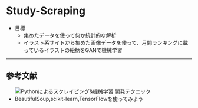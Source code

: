 # Study-Scraping
- 目標
  - 集めたデータを使って何か統計的な解析
  - イラスト系サイトから集めた画像データを使って、月間ランキングに載っているイラストの絵柄をGANで機械学習
---
## 参考文献
- ![Pythonによるスクレイピング&機械学習 開発テクニック BeautifulSoup,scikit-learn,TensorFlowを使ってみよう](https://www.amazon.co.jp/Pythonによるスクレイピング-開発テクニック-BeautifulSoup-scikit-learn-TensorFlowを使ってみよう/dp/4802610793/ref=pd_sbs_14_4/356-2291973-0213845?_encoding=UTF8&pd_rd_i=4802610793&pd_rd_r=4a97208e-4610-11e9-9946-fb264a2a1625&pd_rd_w=m8Men&pd_rd_wg=wSUaE&pf_rd_p=ad2ea29d-ea11-483c-9db2-6b5875bb9b73&pf_rd_r=1K6DF9K8DQRK85MBD3K9&psc=1&refRID=1K6DF9K8DQRK85MBD3K9)
